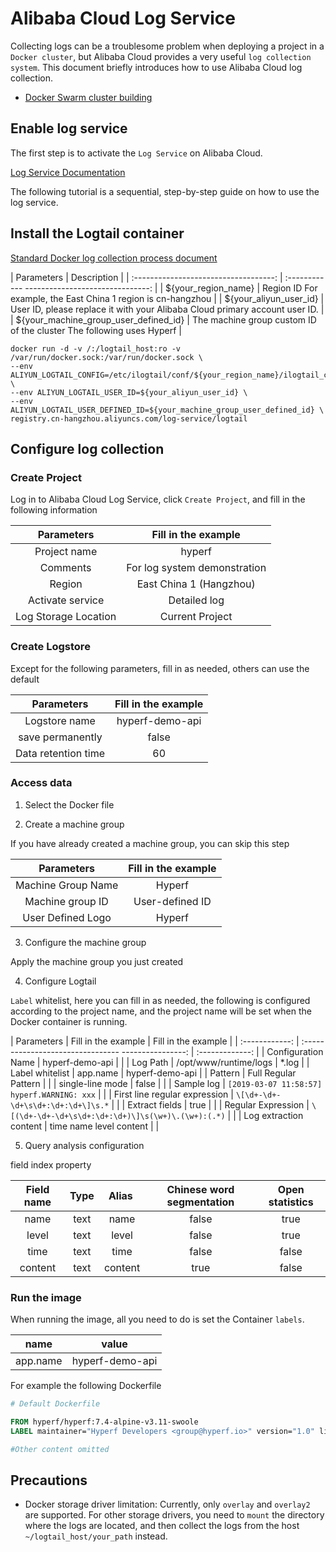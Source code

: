 # Alibaba Cloud Log Service

Collecting logs can be a troublesome problem when deploying a project in a `Docker cluster`, but Alibaba Cloud provides a very useful `log collection system`. This document briefly introduces how to use Alibaba Cloud log collection.

* [Docker Swarm cluster building](zh-cn/tutorial/docker-swarm.md)

## Enable log service

The first step is to activate the `Log Service` on Alibaba Cloud.

[Log Service Documentation](https://help.aliyun.com/product/28958.html)

The following tutorial is a sequential, step-by-step guide on how to use the log service.

## Install the Logtail container

[Standard Docker log collection process document](https://help.aliyun.com/document_detail/66659.html)

| Parameters | Description |
| :-----------------------------------: | :------------ -------------------------------: |
| ${your_region_name} | Region ID For example, the East China 1 region is cn-hangzhou |
| ${your_aliyun_user_id} | User ID, please replace it with your Alibaba Cloud primary account user ID. |
| ${your_machine_group_user_defined_id} | The machine group custom ID of the cluster The following uses Hyperf |

````
docker run -d -v /:/logtail_host:ro -v /var/run/docker.sock:/var/run/docker.sock \
--env ALIYUN_LOGTAIL_CONFIG=/etc/ilogtail/conf/${your_region_name}/ilogtail_config.json \
--env ALIYUN_LOGTAIL_USER_ID=${your_aliyun_user_id} \
--env ALIYUN_LOGTAIL_USER_DEFINED_ID=${your_machine_group_user_defined_id} \
registry.cn-hangzhou.aliyuncs.com/log-service/logtail
````

## Configure log collection

### Create Project

Log in to Alibaba Cloud Log Service, click `Create Project`, and fill in the following information

| Parameters | Fill in the example |
| :------------: | :------------------: |
| Project name | hyperf |
| Comments | For log system demonstration |
| Region | East China 1 (Hangzhou) |
| Activate service | Detailed log |
| Log Storage Location | Current Project |

### Create Logstore

Except for the following parameters, fill in as needed, others can use the default

| Parameters | Fill in the example |
| :------------: | :-------------: |
| Logstore name | hyperf-demo-api |
| save permanently | false |
| Data retention time | 60 |

### Access data

1. Select the Docker file

2. Create a machine group

If you have already created a machine group, you can skip this step

| Parameters | Fill in the example |
| :------------: | :------------: |
| Machine Group Name | Hyperf |
| Machine group ID | User-defined ID |
| User Defined Logo | Hyperf |

3. Configure the machine group

Apply the machine group you just created

4. Configure Logtail

`Label` whitelist, here you can fill in as needed, the following is configured according to the project name, and the project name will be set when the Docker container is running.

| Parameters | Fill in the example | Fill in the example |
| :------------: | :-------------------------------- ----------------: | :-------------: |
| Configuration Name | hyperf-demo-api | |
| Log Path | /opt/www/runtime/logs | *.log |
| Label whitelist | app.name | hyperf-demo-api |
| Pattern | Full Regular Pattern | |
| single-line mode | false | |
| Sample log | `[2019-03-07 11:58:57] hyperf.WARNING: xxx` | |
| First line regular expression | `\[\d+-\d+-\d+\s\d+:\d+:\d+\]\s.*` | |
| Extract fields | true | |
| Regular Expression | `\[(\d+-\d+-\d+\s\d+:\d+:\d+)\]\s(\w+)\.(\w+):(.*)` | |
| Log extraction content | time name level content | |

5. Query analysis configuration

field index property

| Field name | Type | Alias ​​| Chinese word segmentation | Open statistics |
| :------: | :---: | :-----: | :------: | :------: |
| name | text | name | false | true |
| level | text | level | false | true |
| time | text | time | false | false |
| content | text | content | true | false |

### Run the image

When running the image, all you need to do is set the Container `labels`.

| name | value |
| :------: | :-------------: |
| app.name | hyperf-demo-api |

For example the following Dockerfile

```Dockerfile
# Default Dockerfile

FROM hyperf/hyperf:7.4-alpine-v3.11-swoole
LABEL maintainer="Hyperf Developers <group@hyperf.io>" version="1.0" license="MIT" app.name="hyperf-demo-api"

#Other content omitted
````

## Precautions

- Docker storage driver limitation: Currently, only `overlay` and `overlay2` are supported. For other storage drivers, you need to `mount` the directory where the logs are located, and then collect the logs from the host `~/logtail_host/your_path` instead.